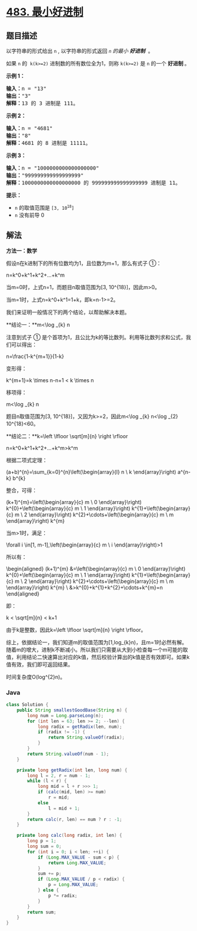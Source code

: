 # [483. 最小好进制](https://leetcode.cn/problems/smallest-good-base)

## 题目描述

<p>以字符串的形式给出 <code>n</code>&nbsp;, 以字符串的形式返回<em> <code>n</code> 的最小 <strong>好进制</strong> </em>&nbsp;。</p>

<p>如果 <code>n</code> 的 &nbsp;<code>k(k&gt;=2)</code>&nbsp;进制数的所有数位全为1，则称&nbsp;<code>k(k&gt;=2)</code>&nbsp;是 <code>n</code> 的一个&nbsp;<strong>好进制&nbsp;</strong>。</p>

<p><strong>示例 1：</strong></p>

<pre>
<strong>输入：</strong>n = "13"
<strong>输出：</strong>"3"
<strong>解释：</strong>13 的 3 进制是 111。
</pre>

<p><strong>示例 2：</strong></p>

<pre>
<strong>输入：</strong>n = "4681"
<strong>输出：</strong>"8"
<strong>解释：</strong>4681 的 8 进制是 11111。
</pre>

<p><strong>示例 3：</strong></p>

<pre>
<strong>输入：</strong>n = "1000000000000000000"
<strong>输出：</strong>"999999999999999999"
<strong>解释：</strong>1000000000000000000 的 999999999999999999 进制是 11。
</pre>

<p><strong>提示：</strong></p>

<ul>
	<li><code>n</code> 的取值范围是&nbsp;<code>[3, 10<sup>18</sup>]</code></li>
	<li><code>n</code> 没有前导 0</li>
</ul>

## 解法

**方法一：数学**

假设n在k进制下的所有位数均为1，且位数为m+1，那么有式子 ①：


n=k^0+k^1+k^2+...+k^m


当m=0时，上式n=1，而题目n取值范围为[3, 10^{18}]，因此m>0。

当m=1时，上式n=k^0+k^1=1+k，即k=n-1>=2。

我们来证明一般情况下的两个结论，以帮助解决本题。

**结论一：**m<\log _{k} n

注意到式子 ① 是个首项为1，且公比为k的等比数列。利用等比数列求和公式，我们可以得出：


n=\frac{1-k^{m+1}}{1-k}


变形得：


k^{m+1}=k \times n-n+1 < k \times n


移项得：


m<\log _{k} n


题目n取值范围为[3, 10^{18}]，又因为k>=2，因此m<\log _{k} n<\log _{2} 10^{18}<60。

**结论二：**k=\left \lfloor \sqrt[m]{n} \right \rfloor


n=k^0+k^1+k^2+...+k^m>k^m


根据二项式定理：


(a+b)^{n}=\sum_{k=0}^{n}\left(\begin{array}{l}
n \\
k
\end{array}\right) a^{n-k} b^{k}


整合，可得：


(k+1)^{m}=\left(\begin{array}{c}
m \\
0
\end{array}\right) k^{0}+\left(\begin{array}{c}
m \\
1
\end{array}\right) k^{1}+\left(\begin{array}{c}
m \\
2
\end{array}\right) k^{2}+\cdots+\left(\begin{array}{c}
m \\
m
\end{array}\right) k^{m}


当m>1时，满足：


\forall i \in[1, m-1],\left(\begin{array}{c}
m \\
i
\end{array}\right)>1


所以有：


\begin{aligned}
(k+1)^{m} &=\left(\begin{array}{c}
m \\
0
\end{array}\right) k^{0}+\left(\begin{array}{c}
m \\
1
\end{array}\right) k^{1}+\left(\begin{array}{c}
m \\
2
\end{array}\right) k^{2}+\cdots+\left(\begin{array}{c}
m \\
m
\end{array}\right) k^{m} \\
&>k^{0}+k^{1}+k^{2}+\cdots+k^{m}=n
\end{aligned}


即：


k < \sqrt[m]{n} < k+1


由于k是整数，因此k=\left \lfloor \sqrt[m]{n} \right \rfloor。

综上，依据结论一，我们知道m的取值范围为[1,log_{k}n)，且m=1时必然有解。随着m的增大，进制k不断减小。所以我们只需要从大到小检查每一个m可能的取值，利用结论二快速算出对应的k值，然后校验计算出的k值是否有效即可。如果k值有效，我们即可返回结果。

时间复杂度O(log^{2}n)。

### **Java**

```java
class Solution {
    public String smallestGoodBase(String n) {
        long num = Long.parseLong(n);
        for (int len = 63; len >= 2; --len) {
            long radix = getRadix(len, num);
            if (radix != -1) {
                return String.valueOf(radix);
            }
        }
        return String.valueOf(num - 1);
    }

    private long getRadix(int len, long num) {
        long l = 2, r = num - 1;
        while (l < r) {
            long mid = l + r >>> 1;
            if (calc(mid, len) >= num)
                r = mid;
            else
                l = mid + 1;
        }
        return calc(r, len) == num ? r : -1;
    }

    private long calc(long radix, int len) {
        long p = 1;
        long sum = 0;
        for (int i = 0; i < len; ++i) {
            if (Long.MAX_VALUE - sum < p) {
                return Long.MAX_VALUE;
            }
            sum += p;
            if (Long.MAX_VALUE / p < radix) {
                p = Long.MAX_VALUE;
            } else {
                p *= radix;
            }
        }
        return sum;
    }
}
```
